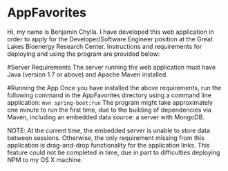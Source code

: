 # AppFavorites
Hi, my name is Benjamin Chylla. I have developed this web application in order to apply for the Developer/Software Engineer position at the Great Lakes Bioenergy Research Center. Instructions and requirements for deploying and using the program are provided below:

#Server Requirements
The server running the web application must have Java (version 1.7 or above) and Apache Maven installed. 

#Running the App
Once you have installed the above requirements, run the following command in the AppFavorites directory using a command line application: 
```mvn spring-boot:run```
The program might take approximately one minute to run the first time, due to the building of dependencies via Maven, including an embedded data source: a server with MongoDB. 

NOTE: At the current time, the embedded server is unable to store data between sessions. Otherwise, the only requirement missing from this application is drag-and-drop functionality for the application links. This feature could not be completed in time, due in part to difficulties deploying NPM to my OS X machine.